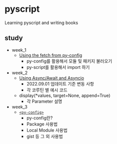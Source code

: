# pyscript
Learning pyscript and writing books

## study
- week_1
    - [Using the fetch from py-config](https://github.com/AMinSC/pyscript/blob/main/study/week_1.md)
        - py-config를 활용해서 모듈 및 패키지 불러오기
        - py-script를 활용해서 import 하기
- week_2
    - [Using Async/Await and Asyncio](https://github.com/AMinSC/pyscript/blob/main/study/week_2.md)
        - 2022.09.01 업데이트 기준 변동 사항
        - 각 코루틴 별 예시 코드
    - display(*values, target=None, append=True)
        - 각 Parameter 설명
- week_3
    - [`<py-config>`](https://github.com/AMinSC/pyscript/blob/main/study/week_3.md)
        - py-config란?
        - Package 사용법
        - Local Module 사용법
        - gist 등 그 외 사용법